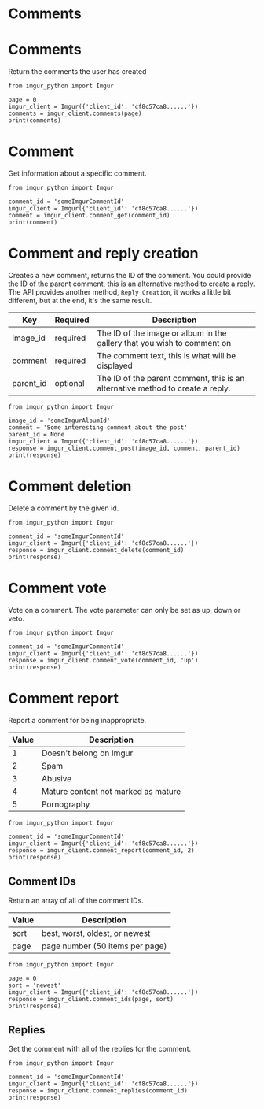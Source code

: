 Comments
========

# Comments

Return the comments the user has created

```
from imgur_python import Imgur

page = 0
imgur_client = Imgur({'client_id': 'cf8c57ca8......'})
comments = imgur_client.comments(page)
print(comments)
```

# Comment

Get information about a specific comment.

```
from imgur_python import Imgur

comment_id = 'someImgurCommentId'
imgur_client = Imgur({'client_id': 'cf8c57ca8......'})
comment = imgur_client.comment_get(comment_id)
print(comment)
```

# Comment and reply creation

Creates a new comment, returns the ID of the comment. You could provide the ID of the parent comment, this is an alternative method to create a reply. The API provides another method, `Reply Creation`, it works a little bit different, but at the end, it's the same result.

| Key       | Required | Description                                                                    |
|-----------|----------|--------------------------------------------------------------------------------|
| image_id  | required | The ID of the image or album in the gallery that you wish to comment on        |
| comment   | required | The comment text, this is what will be displayed                               |
| parent_id | optional | The ID of the parent comment, this is an alternative method to create a reply. |

```
from imgur_python import Imgur

image_id = 'someImgurAlbumId'
comment = 'Some interesting comment about the post'
parent_id = None
imgur_client = Imgur({'client_id': 'cf8c57ca8......'})
response = imgur_client.comment_post(image_id, comment, parent_id)
print(response)
```

# Comment deletion

Delete a comment by the given id.

```
from imgur_python import Imgur

comment_id = 'someImgurCommentId'
imgur_client = Imgur({'client_id': 'cf8c57ca8......'})
response = imgur_client.comment_delete(comment_id)
print(response)
```

# Comment vote

Vote on a comment. The vote parameter can only be set as up, down or veto.

```
from imgur_python import Imgur

comment_id = 'someImgurCommentId'
imgur_client = Imgur({'client_id': 'cf8c57ca8......'})
response = imgur_client.comment_vote(comment_id, 'up')
print(response)
```

# Comment report

Report a comment for being inappropriate.

| Value | Description                         |
|-------|-------------------------------------|
| 1     | Doesn't belong on Imgur             |
| 2     | Spam                                |
| 3     | Abusive                             |
| 4     | Mature content not marked as mature |
| 5     | Pornography                         |

```
from imgur_python import Imgur

comment_id = 'someImgurCommentId'
imgur_client = Imgur({'client_id': 'cf8c57ca8......'})
response = imgur_client.comment_report(comment_id, 2)
print(response)
```

## Comment IDs

Return an array of all of the comment IDs.

| Value | Description                     |
|-------|---------------------------------|
| sort  | best, worst, oldest, or newest  |
| page  | page number (50 items per page) |

```
from imgur_python import Imgur

page = 0
sort = 'newest'
imgur_client = Imgur({'client_id': 'cf8c57ca8......'})
response = imgur_client.comment_ids(page, sort)
print(response)
```

## Replies

Get the comment with all of the replies for the comment.

```
from imgur_python import Imgur

comment_id = 'someImgurCommentId'
imgur_client = Imgur({'client_id': 'cf8c57ca8......'})
response = imgur_client.comment_replies(comment_id)
print(response)
```
